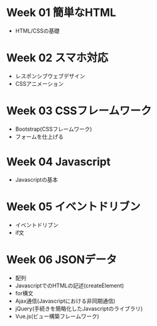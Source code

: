 # Week 01 簡単なHTML
* HTML/CSSの基礎

# Week 02 スマホ対応
* レスポンシブウェブデザイン
* CSSアニメーション

# Week 03 CSSフレームワーク
* Bootstrap(CSSフレームワーク)
* フォームを仕上げる

# Week 04 Javascript
* Javascriptの基本

# Week 05 イベントドリブン
* イベントドリブン
* if文

# Week 06 JSONデータ
* 配列
* JavascriptでのHTMLの記述(createElement)
* for構文
* Ajax通信(Javascriptにおける非同期通信)
* jQuery(手続きを簡略化したJavascriptのライブラリ)
* Vue.js(ビュー構築フレームワーク)